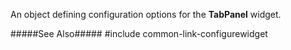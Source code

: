 
<!--shortDescription-->
An object defining configuration options for the **TabPanel** widget.
<!--/shortDescription-->

<!--fullDescription-->
#####See Also#####
#include common-link-configurewidget
<!--/fullDescription-->